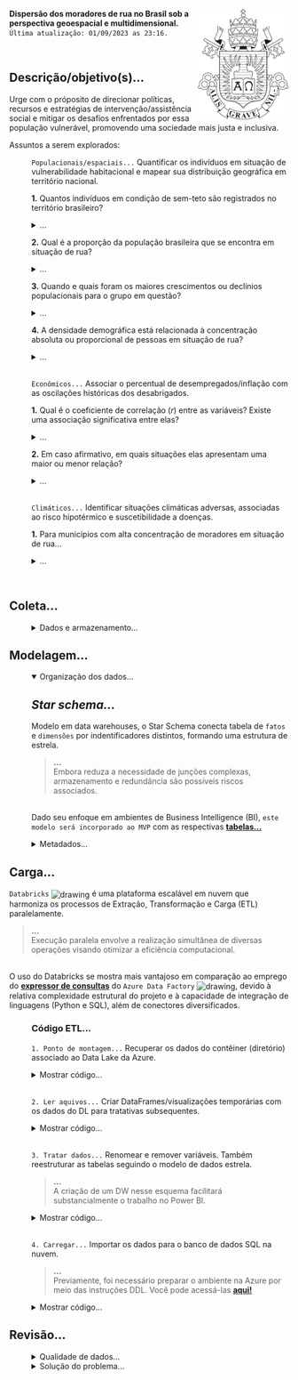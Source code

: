 
<img src="https://raw.githubusercontent.com/mouraxy/puc/main/data_engineering/img/puc.png" align="right"
     alt="puc-rio" height="200">
     
**Dispersão dos moradores de rua no Brasil sob a perspectiva geoespacial e multidimensional.**             
`Última atualização: 01/09/2023 as 23:16.` 

<br>

## Descrição/objetivo(s)...

Urge com o próposito de direcionar políticas, recursos e estratégias de intervenção/assistência social e mitigar os desafios enfrentados por essa população vulnerável, promovendo uma sociedade mais justa e inclusiva. 

Assuntos a serem explorados:
<dl>
    <dd>

`Populacionais/espaciais...` Quantificar os indivíduos em situação de vulnerabilidade habitacional e mapear sua distribuição geográfica em território nacional.

**1.** Quantos indivíduos em condição de sem-teto são registrados no território brasileiro?

<details><summary>...</summary>
     
**1.1** Por município?

**1.2** Por porte municipal?

**1.3** Por unidade federativa?

</details>


**2.** Qual é a proporção da população brasileira que se encontra em situação de rua?

<details><summary>...</summary>

**2.1** Por município?

**2.2** Por porte municipal?

**2.3** Por unidade federativa?

</details>

**3.** Quando e quais foram os maiores crescimentos ou declínios populacionais para o grupo em questão?

<details><summary>...</summary>

**3.1** Por município?

**3.2** Por porte municipal?

**3.3** Por unidade federativa?

</details>

**4.** A densidade demográfica está relacionada à concentração absoluta ou proporcional de pessoas em situação de rua?

<details><summary>...</summary>

</details>

<br>

`Econômicos...` Associar o percentual de desempregados/inflação com as oscilações históricas dos desabrigados.

**1.** Qual é o coeficiente de correlação (*r*) entre as variáveis? Existe uma associação significativa entre elas?

<details><summary>...</summary>

</details>

**2.** Em caso afirmativo, em quais situações elas apresentam uma maior ou menor relação?

<details><summary>...</summary>

</details>

<br>

`Climáticos...` Identificar situações climáticas adversas, associadas ao risco hipotérmico e suscetibilidade a doenças.

**1.** Para municípios com alta concentração de moradores em situação de rua...

<details><summary>...</summary>

**1.1** Quais experimentam mais dias frios (< 13ºC) ao longo do ano, em média?

**1.2** Quais estão mais suscetíveis a enchentes (> 50mm) ao longo do ano, em média?

</details>

  </dd>
</dl>
   
  </dd>
</dl>

<br>

## Coleta...
<dl>
    <dd>
         
<details><summary>Dados e armazenamento...</summary>
<br>

Foram compilados seis conjuntos de dados provenientes da internet (**[clique aqui para acessar](https://github.com/mouraxy/puc/tree/main/data_engineering/data_lake)**) com formatos e estruturas diversas. Esta seleção objetivou emular cenários realistas de engenharia de dados, os quais frequentemente transcendem tabelas simples com dados homogêneos.

## Pipeline ...

Todos os conjuntos de dados foram armazenados no `Data Lake Storage Gen2`, o Datalake da Microsoft. Para essa etapa, foi utilizado o `Azure Data Factory`, uma ferramenta para criar pipelines de ingestão automatizada.

  > <b>...</b> <br>
O pipeline centralizou todos os seis conjuntos de dados com diferentes fontes e formatos no Data Lake.

<!--
#### Erros de conexão...

Para garantir a integridade dos dados e evitar possíveis erros de conexão, implementou-se um tratamento de erros. Um aplicativo lógico foi configurado para monitorar a conexão e, caso ocorressem problemas, acionaria uma notificação por e-mail.

<dl>
    <dd>

<details><summary>Configuração do aplicativo lógico...</summary>
  
<br>
  
```json
{
    "properties": {
        "DataFactoryName": {
            "type": "string"
        },
        "ErrorMessage": {
            "type": "string"
        },
        "Pipeline": {
            "type": "string"
        },
        "Runid": {
            "type": "string"
        }
    },
    "type": "object"
}
```
</details>

  </dd>
</dl>

-->

</details>

  </dd>
</dl>
    
## Modelagem...
  <dl>
    <dd>

  <details open><summary>Organização dos dados...</summary>
  
  ## *Star schema...*
  Modelo em data warehouses, o Star Schema conecta tabela de `fatos` e `dimensões` por indentificadores distintos, formando uma estrutura de estrela. 
  
  > <b>...</b> <br>
  Embora reduza a necessidade de junções complexas, armazenamento e redundância são possíveis riscos associados.
  
  <br>Dado seu enfoque em ambientes de Business Intelligence (BI), `este modelo será incorporado ao MVP` com as respectivas **[tabelas...](https://github.com/mouraxy/puc/tree/main/data_engineering/data_lake)**
  
  </details>
  
  <details><summary>Metadados...</summary>

  ## Catálogo de dados...
  Um catálogo ou dicionário de dados é uma estrutura de governança e consiste em uma compilação de metadados em uma disposição informacional.
  
  ```Entidade: DW.FACT_POP_RUA```
  | id | variavel                                     | tipo          | minimo       | maximo       | fonte                                                                                                           |
  |----|:---------------------------------------------|:-----:|:------------:|:------------:|:-----------------------------------------------------------------------------------------------------------------------:|       
  | 1  | id_municipio                                 |‎ ‎ ‎ ‎ ‎ ‎ ‎ ‎ ‎ ‎ ‎ ‎ ‎ inteiro‎ ‎ ‎ ‎ ‎ ‎ ‎ ‎ ‎ ‎ ‎ ‎ ‎ ‎ | 1.100.015    | 5.222.203    | [SNAS²](http://blog.mds.gov.br/redesuas/wp-content/uploads/2018/06/Lista_Munic%C3%ADpios_com_IBGE_Brasil_Versao_CSV.csv) |
  | 2  | id_porte                                     |inteiro‎|‎‎1‎‎ |‎ ‎ ‎ ‎ ‎ ‎ 5‎ ‎ ‎ ‎ ‎ ‎   |[SNAS²](http://blog.mds.gov.br/redesuas/wp-content/uploads/2018/06/Lista_Munic%C3%ADpios_com_IBGE_Brasil_Versao_CSV.csv) |
  | 3  | id_uf                                        |inteiro| 1            | 27           | [SNAS²](http://blog.mds.gov.br/redesuas/wp-content/uploads/2018/06/Lista_Munic%C3%ADpios_com_IBGE_Brasil_Versao_CSV.csv) |
  | 4  | id_regiao                                    |inteiro| 1            | 5            | [SNAS²](http://blog.mds.gov.br/redesuas/wp-content/uploads/2018/06/Lista_Munic%C3%ADpios_com_IBGE_Brasil_Versao_CSV.csv) |
  | 5  | latitude                                     |decimal| -33,69       | 4,60         | [Github](https://raw.githubusercontent.com/kelvins/Municipios-Brasileiros/main/csv/municipios.csv)                       |
  | 6  | longitude                                    |decimal‎|‎ ‎ ‎ ‎ ‎ ‎ ‎ ‎ ‎ ‎ ‎ ‎ -72,90‎ ‎ ‎ ‎ ‎ ‎ ‎ ‎ ‎ ‎ ‎ ‎ | -32,41       | [Github](https://raw.githubusercontent.com/kelvins/Municipios-Brasileiros/main/csv/municipios.csv)                       |
  | 7  | pop_censo_2010‎‎‎ ‎ ‎ ‎ ‎ ‎ ‎ ‎ ‎ ‎ ‎ ‎ ‎  ‎ ‎ ‎ ‎ ‎ ‎ ‎ ‎ ‎  ‎ ‎ ‎ ‎ ‎   |inteiro| 805          |‎ ‎ ‎ ‎ ‎ ‎ ‎ ‎ ‎ ‎ 11.253.503‎ ‎ ‎ ‎ ‎ ‎ ‎ ‎ ‎ ‎ | [SNAS²](http://blog.mds.gov.br/redesuas/wp-content/uploads/2018/06/Lista_Munic%C3%ADpios_com_IBGE_Brasil_Versao_CSV.csv) |
  | 7  | pop_censo_2022‎‎ ‎ ‎ ‎ ‎ ‎ ‎ ‎ ‎ ‎ ‎ ‎ ‎ ‎ ‎ ‎ ‎ ‎ ‎ ‎ ‎ ‎ ‎ ‎ ‎ ‎ ‎ ‎ ‎ ‎ ‎ ‎ ‎‎| inteiro      | -            | -            | [IBGE¹](https://ftp.ibge.gov.br/Censos/Censo_Demografico_2022/Previa_da_Populacao/POP2022_Municipios_20230622.xls)          |
  | 8  | pop_rua                                      | inteiro       | 0            | 48.134       | [UFMG³](https://obpoprua.direito.ufmg.br/tabelas/municipios_serie_historica_pop_rua.xlsx)                        |
  | 9  | pop_rua_ano                                  | inteiro       |     2012     | 2021         | [UFMG³](https://obpoprua.direito.ufmg.br/tabelas/municipios_serie_historica_pop_rua.xlsx)                        |
  
  <sub>¹ Instituto Brasileiro de Geografia e Estatística<br>
  ² Sistema Nacional de Assistência Social<br>
  ³ Universidade Federal de Minas Gerais<br>
  </sub>
  
  </details>

  </dd>
</dl>

## Carga...

`Databricks` <img align="center" src="https://cdn.safe.com/wp-content/uploads/sites/2/2023/03/27112124/databricks-icon.svg" alt="drawing" width="18"/> é uma plataforma escalável em nuvem que harmoniza os processos de Extração, Transformação e Carga (ETL) paralelamente.

> <b>...</b> <br>
Execução paralela envolve a realização simultânea de diversas operações visando otimizar a eficiência computacional.

<br>O uso do Databricks se mostra mais vantajoso em comparação ao emprego do **[expressor de consultas](https://learn.microsoft.com/en-us/azure/data-factory/data-flow-transformation-overview)** do `Azure Data Factory` <img align="center" src="https://ww1.freelogovectors.net/wp-content/uploads/2022/03/azure_data_factory_logo_freelogovectors.net_.png" alt="drawing" width="18"/>, devido à relativa complexidade estrutural do projeto e à capacidade de integração de linguagens (Python e SQL), além de conectores diversificados. 
<br>

<dl>
    <dd>
         
### Código ETL...

`1. Ponto de montagem...`
Recuperar os dados do contêiner (diretório) associado ao Data Lake da Azure.

<details><summary>Mostrar código...</summary>

```py
dbutils.fs.mount(source = "wasbs://puc@datalakenoblesix.blob.core.windows.net", mount_point = "/mnt/puc",
                 extra_configs = {"fs.azure.account.key.datalakenoblesix.blob.core.windows.net":"chave-de-acesso"})
```

</details>

</details>

<br>

`2. Ler aquivos...`
Criar DataFrames/visualizações temporárias com os dados do DL para tratativas subsequentes.

<details><summary>Mostrar código...</summary>

```py
df_moradores_rua = spark.read.format("csv")\
                                  .option("sep", ",")\
                                  .option("header", "true")\
                                  .option("inferSchema", "true")\
                                  .load("/mnt/puc/mvp/engenharia_dados/populacao_sem_teto.csv")

df_moradores_rua.createOrReplaceTempView("populacao_sem_teto")

df_municipios = spark.read.format("csv")\
                                          .option("sep", ";")\
                                          .option("header", "true")\
                                          .option("inferSchema", "true")\
                                          .option("encoding", "ISO-8859-1")\
                                          .load("/mnt/puc/mvp/engenharia_dados/municipios.csv")

df_coordenadas_dos_municipios = spark.read.format("csv")\
                                          .option("sep", ",")\
                                          .option("header", "true")\
                                          .option("inferSchema", "true")\
                                          .load("/mnt/puc/mvp/engenharia_dados/dim_coordenadas_municipios.csv")
```

</details>

<br>

`3. Tratar dados...` Renomear e remover variáveis. Também reestruturar as tabelas seguindo o modelo de dados estrela. 
  
> <b>...</b> <br>
A criação de um DW nesse esquema facilitará substancialmente o trabalho no Power BI.

<details><summary>Mostrar código...</summary>

```py
colunas_para_excluir = ['ConcatUF+Mun', 'IBGE', 'Capital', '_c9']
df_municipios = df_municipios.drop(*colunas_para_excluir)

df_municipios = df_municipios.withColumnRenamed('IBGE7', 'id_municipio')\
                             .withColumnRenamed('UF', 'uf')\
                             .withColumnRenamed('Município', 'municipio')\
                             .withColumnRenamed('Região', 'regiao')\
                             .withColumnRenamed('População 2010', 'populacao_censo_2010')\
                             .withColumnRenamed('Porte', 'porte')

df_moradores_rua = df_moradores_rua.withColumnRenamed('populacao', 'moradores_rua')\
                                             .withColumnRenamed('ano', 'ano_levantamento')

df_coordenadas_dos_municipios.createOrReplaceTempView("COORDENADAS_MUNICIPIOS")
df_municipios.createOrReplaceTempView("MUNICIPIOS")
df_moradores_rua.createOrReplaceTempView("MORADORES_RUA")

df_municipios_id = spark.sql(""" SELECT municipio
                          FROM MUNICIPIOS
                          ORDER BY municipio
""")

df_municipios_id = df_municipios_id.withColumn('id_municipio', monotonically_increasing_id()+1)
df_municipios_id.createOrReplaceTempView("DIM_MUNICIPIOS")

df_regiao = spark.sql(""" SELECT DISTINCT regiao
                          FROM MUNICIPIOS
                          ORDER BY regiao
""")

df_regiao = df_regiao.withColumn('id_regiao', monotonically_increasing_id()+1)
df_regiao.createOrReplaceTempView("DIM_REGIAO")

df_estado = spark.sql(""" SELECT DISTINCT uf
                          FROM MUNICIPIOS
                          ORDER BY uf
""")

df_estado = df_estado.withColumn('id_uf', monotonically_increasing_id()+1)
df_estado.createOrReplaceTempView("DIM_UNIDADE_FEDERATIVA")

df_porte = spark.sql(""" SELECT DISTINCT porte
                          FROM MUNICIPIOS
                          ORDER BY porte
""")

df_porte = df_porte.withColumn('id_porte', monotonically_increasing_id()+1)
df_porte.createOrReplaceTempView("DIM_PORTE_MUNICIPIO")

df_fato = spark.sql("""
                    SELECT 
                        M.id_municipio, U.id_uf, R.id_regiao, C.latitude, C.longitude, P.id_porte,
                        M.populacao_censo_2010, MR.moradores_rua, MR.ano_levantamento

                        FROM MUNICIPIOS M
                        LEFT JOIN MORADORES_RUA MR ON MR.id_municipio = M.id_municipio
                        LEFT JOIN COORDENADAS_MUNICIPIOS C ON C.id_municipio = M.id_municipio
                        LEFT JOIN DIM_REGIAO R ON R.regiao = M.regiao
                        LEFT JOIN DIM_UNIDADE_FEDERATIVA U ON U.uf = M.uf
                        LEFT JOIN DIM_PORTE_MUNICIPIO P ON P.porte = M.porte

                        ORDER BY M.id_municipio
""")

```

</details>

<br>

`4. Carregar...`
Importar os dados para o banco de dados SQL na nuvem. 

  > <b>...</b> <br>
  Previamente, foi necessário preparar o ambiente na Azure por meio das instruções DDL. Você pode acessá-las **[aqui!](https://github.com/mouraxy/puc/blob/main/data_engineering/sql/ddl.sql)**

<details><summary>Mostrar código...</summary>

```py
def carga_sql(df, tabela):
    df.write.format("jdbc")\
            .mode("append")\
            .option("url", "jdbc:sqlserver://mouraxy.database.windows.net")\
            .option("port", "1433")\
            .option("user", "mouraxy")\
            .option("password", "senha-banco-de-dados")\
            .option("database", "bd_mouraxy")\
            .option("dbtable", tabela)\
            .save()

carga_sql(df_municipios_id, "DW.DIM_MUNICIPIO")
carga_sql(df_regiao, "DW.DIM_REGIAO")
carga_sql(df_estado, "DW.DIM_UNIDADE_FEDERATIVA")
carga_sql(df_porte, "DW.DIM_PORTE_MUNICIPIO")
carga_sql(df_fato, "DW.FACT_POP_RUA")
```

</details>

  </dd>
</dl>

## Revisão...

<dl>
 <dd>
  <details><summary>Qualidade de dados...</summary>
               
  </details>

  <details><summary>Solução do problema...</summary>
                          
  </details>

 </dd>
</dl>
























